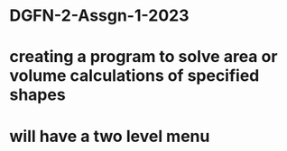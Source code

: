 # DGFN-2-Assgn-1-2023
# creating a program to solve area or volume calculations of specified shapes
# will have a two level menu 
